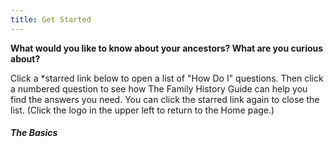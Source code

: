 ```yaml
---
title: Get Started
---
```

**What would you like to know about your ancestors? What are you curious about?**

Click a *starred link below to open a list of "How Do I" questions. Then click a numbered question to see how The Family History Guide can help you find the answers you need. You can click the starred link again to close the list. (Click the logo in the upper left to return to the Home page.)

##### The Basics
